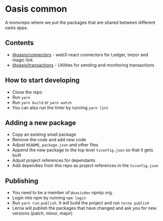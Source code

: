 # Oasis common

A monorepo where we put the packages that are shared between different oasis apps.

## Contents

- [@oasis/connectors](packages/connectors) - web3-react connectors for Ledger, trezor and magic link
- [@oasis/transactions](packages/transactions) - Utilities for sending and monitoring transactions

## How to start developing

- Clone the repo
- Run `yarn`
- Run `yarn build` or `yarn watch`
- You can also run the linter by running `yarn lint`

## Adding a new package

- Copy an existing small package
- Remove the code and add new code
- Adjust `README`, `package.json` and other files
- Append the new package to the top level `tsconfig.json` so that it gets built
- Adjust project references for dependants
- Add dependies from this repo as project references in the `tsconfig.json`

## Publishing

- You need to be a member of `@oasisdex` npmjs org.
- Login into npm by running `npm login`
- Run `yarn run:publish`. It will build the project and run `lerna publish`
- Lerna will publish the packages that have changed and ask you for new versions (patch, minor,
  major)
